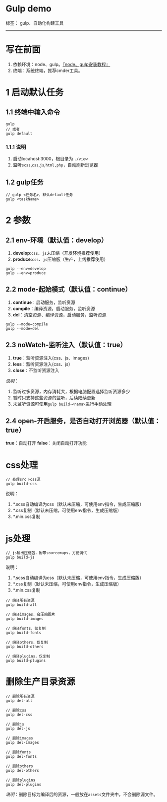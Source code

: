 
# Gulp demo

标签： gulp、自动化构建工具

---


# 写在前面
1. 依赖环境：node、gulp。[『node、gulp安装教程』](http://blog.csdn.net/qq_23215957/article/details/51050460 "如有问题请联系842337932@qq.com")
2. 终端：系统终端，推荐cmder工具。


# 1 启动默认任务

## 1.1 终端中输入命令
```
gulp
// 或者
gulp default
```
### 1.1.1 说明
1. 启动locahost:3000，根目录为 `./view`
2. 监听`scss`,`css`,`js`,`html,php`，自动刷新浏览器

## 1.2 gulp任务
```
// gulp <任务名>，默认default任务
gulp <taskName>
```

# 2 参数

## 2.1 env-环境（默认值：develop）
1. **develop**:`css`、`js`未压缩（开发环境推荐使用）		
2. **produce**:`css`、`js`压缩版（生产，上线推荐使用）
```
gulp --env=develop
gulp --env=produce
```

## 2.2 mode-起始模式（默认值：continue）
1. **continue**：启动服务，监听资源
2. **compile**：编译资源，启动服务，监听资源
3. **del**：清空资源、编译资源，启动服务，监听资源
```
gulp --mode=compile
gulp --mode=del
```

## 2.3 noWatch-监听注入（默认值：true）
1. **true**：监听资源注入(css、js、images)
2. **less**：监听资源注入(css、js）
3. **close**：不监听资源注入

*说明*：
1. 监听过多资源，内存消耗大，根据电脑配置选择监听资源多少
2. 暂时只支持这些资源的监听，后续陆续更新
3. 未监听资源可使用`gulp build-<nama>`进行手动处理

## 2.4 open-开启服务，是否自动打开浏览器（默认值：true）
**true**：自动打开
**false**：关闭自动打开功能


# css处理
```
// 处理src下css源
gulp build-css
```
说明：
1. *.scss自动编译为css（默认未压缩，可使用env指令，生成压缩版）
2. *.css复制（默认未压缩，可使用env指令，生成压缩版）
3. *.min.css复制


# js处理
```
// js输出压缩包，附带sourcemaps，方便调试
gulp build-js
```
说明：
1. *.scss自动编译为css（默认未压缩，可使用env指令，生成压缩版）
2. *.css复制（默认未压缩，可使用env指令，生成压缩版）
3. *.min.css复制

```
// 编译所有资源
gulp build-all

// 编译images，会压缩图片
gulp build-images

// 编译fonts，仅复制
gulp build-fonts

// 编译others，仅复制
gulp build-others

// 编译plugins，仅复制
gulp build-plugins
```

# 删除生产目录资源
```
// 删除所有资源
gulp del-all

// 删除css
gulp del-css

// 删除js
gulp del-js

// 删除images
gulp del-images

// 删除fonts
gulp del-fonts

// 删除others
gulp del-others

// 删除plugins
gulp del-plugins
```
*说明*：删除目标为编译后的资源，一般放在`assets`文件夹中，不会删除源文件。
